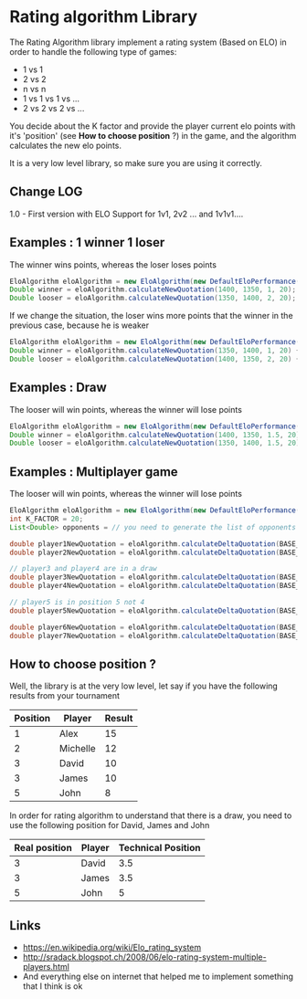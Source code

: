 # Rating algorithm Library

The Rating Algorithm library implement a rating system (Based on ELO) in order to handle the following type of games:

* 1 vs 1
* 2 vs 2
* n vs n
* 1 vs 1 vs 1 vs ...
* 2 vs 2 vs 2 vs ...


You decide about the K factor and provide the player current elo points with it's 'position' (see **How to choose position** ?) in the game, and
 the algorithm calculates the new elo points.

It is a very low level library, so make sure you are using it correctly.

## Change LOG
1.0 - First version with ELO Support for 1v1, 2v2 ... and 1v1v1....


## Examples : 1 winner 1 loser
  The winner wins points, whereas the loser loses points
```java
EloAlgorithm eloAlgorithm = new EloAlgorithm(new DefaultEloPerformance());
Double winner = eloAlgorithm.calculateNewQuotation(1400, 1350, 1, 20);
Double looser = eloAlgorithm.calculateNewQuotation(1350, 1400, 2, 20);
```

  If we change the situation, the loser wins more points that the winner in the previous case, because he is weaker
```java
EloAlgorithm eloAlgorithm = new EloAlgorithm(new DefaultEloPerformance());
Double winner = eloAlgorithm.calculateNewQuotation(1350, 1400, 1, 20) {
Double looser = eloAlgorithm.calculateNewQuotation(1400, 1350, 2, 20) {
```

## Examples : Draw
   The looser will win points, whereas the winner will lose points
```java
EloAlgorithm eloAlgorithm = new EloAlgorithm(new DefaultEloPerformance());
Double winner = eloAlgorithm.calculateNewQuotation(1400, 1350, 1.5, 20) {
Double looser = eloAlgorithm.calculateNewQuotation(1350, 1400, 1.5, 20) {
```

## Examples : Multiplayer game
   The looser will win points, whereas the winner will lose points
```java
EloAlgorithm eloAlgorithm = new EloAlgorithm(new DefaultEloPerformance());
int K_FACTOR = 20;
List<Double> opponents = // you need to generate the list of opponents rating yourself

double player1NewQuotation = eloAlgorithm.calculateDeltaQuotation(BASE_RANK, opponents, 1, K_FACTOR);
double player2NewQuotation = eloAlgorithm.calculateDeltaQuotation(BASE_RANK, opponents, 2, K_FACTOR);

// player3 and player4 are in a draw
double player3NewQuotation = eloAlgorithm.calculateDeltaQuotation(BASE_RANK, opponents, 3.5, K_FACTOR);
double player4NewQuotation = eloAlgorithm.calculateDeltaQuotation(BASE_RANK, opponents, 3.5, K_FACTOR);

// player5 is in position 5 not 4
double player5NewQuotation = eloAlgorithm.calculateDeltaQuotation(BASE_RANK, opponents, 5, K_FACTOR);

double player6NewQuotation = eloAlgorithm.calculateDeltaQuotation(BASE_RANK, opponents, 6.5, K_FACTOR);
double player7NewQuotation = eloAlgorithm.calculateDeltaQuotation(BASE_RANK, opponents, 6.5, K_FACTOR);
```

## How to choose position ?
Well, the library is at the very low level, let say if you have the following results from your tournament

Position | Player | Result
--- | --- | ---
1 | Alex | 15
2 | Michelle | 12
3 | David | 10
3 | James | 10
5 | John | 8

In order for rating algorithm to understand that there is a draw, you need to use the following position for
David, James and John

Real position | Player | Technical Position
--- | --- | ---
3 | David | 3.5
3 | James | 3.5
5 | John | 5

## Links
* https://en.wikipedia.org/wiki/Elo_rating_system
* http://sradack.blogspot.ch/2008/06/elo-rating-system-multiple-players.html
* And everything else on internet that helped me to implement something that I think is ok